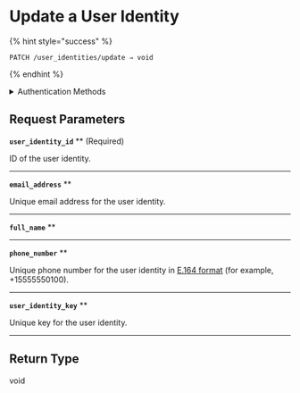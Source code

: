 # Update a User Identity



{% hint style="success" %}
```
PATCH /user_identities/update ⇒ void
```
{% endhint %}

<details>

<summary>Authentication Methods</summary>

- API key
- Personal access token
  <br>Must also include the `seam-workspace` header in the request.
</details>

## Request Parameters

**`user_identity_id`** ** (Required)

ID of the user identity.

---

**`email_address`** **

Unique email address for the user identity.

---

**`full_name`** **

---

**`phone_number`** **

Unique phone number for the user identity in [E.164 format](https://www.itu.int/rec/T-REC-E.164/en) (for example, +15555550100).

---

**`user_identity_key`** **

Unique key for the user identity.

---


## Return Type

void
